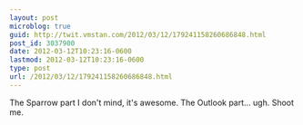 ```yaml
---
layout: post
microblog: true
guid: http://twit.vmstan.com/2012/03/12/179241158260686848.html
post_id: 3037900
date: 2012-03-12T10:23:16-0600
lastmod: 2012-03-12T10:23:16-0600
type: post
url: /2012/03/12/179241158260686848.html
---
```

The Sparrow part I don't mind, it's awesome. The Outlook part… ugh. Shoot me.
